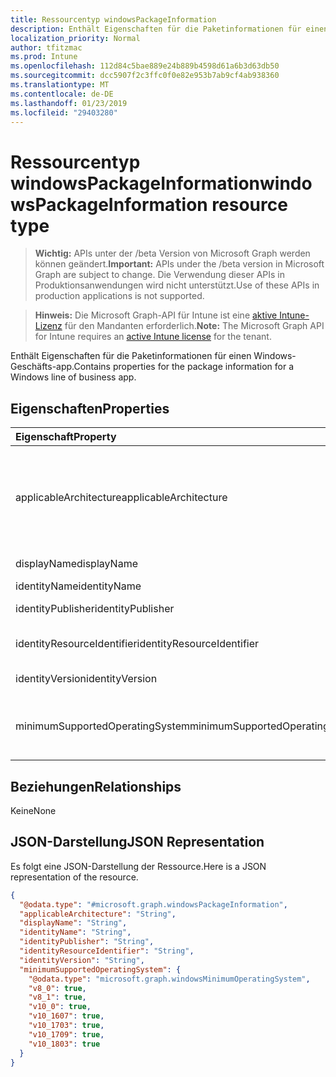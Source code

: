 ```yaml
---
title: Ressourcentyp windowsPackageInformation
description: Enthält Eigenschaften für die Paketinformationen für einen Windows-Geschäfts-app.
localization_priority: Normal
author: tfitzmac
ms.prod: Intune
ms.openlocfilehash: 112d84c5bae889e24b889b4598d61a6b3d63db50
ms.sourcegitcommit: dcc5907f2c3ffc0f0e82e953b7ab9cf4ab938360
ms.translationtype: MT
ms.contentlocale: de-DE
ms.lasthandoff: 01/23/2019
ms.locfileid: "29403280"
---
```

# <a name="windowspackageinformation-resource-type"></a><span data-ttu-id="78649-103">Ressourcentyp windowsPackageInformation</span><span class="sxs-lookup"><span data-stu-id="78649-103">windowsPackageInformation resource type</span></span>

> <span data-ttu-id="78649-104">**Wichtig:** APIs unter der /beta Version von Microsoft Graph werden können geändert.</span><span class="sxs-lookup"><span data-stu-id="78649-104">**Important:** APIs under the /beta version in Microsoft Graph are subject to change.</span></span> <span data-ttu-id="78649-105">Die Verwendung dieser APIs in Produktionsanwendungen wird nicht unterstützt.</span><span class="sxs-lookup"><span data-stu-id="78649-105">Use of these APIs in production applications is not supported.</span></span>

> <span data-ttu-id="78649-106">**Hinweis:** Die Microsoft Graph-API für Intune ist eine [aktive Intune-Lizenz](https://go.microsoft.com/fwlink/?linkid=839381) für den Mandanten erforderlich.</span><span class="sxs-lookup"><span data-stu-id="78649-106">**Note:** The Microsoft Graph API for Intune requires an [active Intune license](https://go.microsoft.com/fwlink/?linkid=839381) for the tenant.</span></span>

<span data-ttu-id="78649-107">Enthält Eigenschaften für die Paketinformationen für einen Windows-Geschäfts-app.</span><span class="sxs-lookup"><span data-stu-id="78649-107">Contains properties for the package information for a Windows line of business app.</span></span>

## <a name="properties"></a><span data-ttu-id="78649-108">Eigenschaften</span><span class="sxs-lookup"><span data-stu-id="78649-108">Properties</span></span>
|<span data-ttu-id="78649-109">Eigenschaft</span><span class="sxs-lookup"><span data-stu-id="78649-109">Property</span></span>|<span data-ttu-id="78649-110">Typ</span><span class="sxs-lookup"><span data-stu-id="78649-110">Type</span></span>|<span data-ttu-id="78649-111">Beschreibung</span><span class="sxs-lookup"><span data-stu-id="78649-111">Description</span></span>|
|:---|:---|:---|
|<span data-ttu-id="78649-112">applicableArchitecture</span><span class="sxs-lookup"><span data-stu-id="78649-112">applicableArchitecture</span></span>|[<span data-ttu-id="78649-113">windowsArchitecture</span><span class="sxs-lookup"><span data-stu-id="78649-113">windowsArchitecture</span></span>](../resources/intune-apps-windowsarchitecture.md)|<span data-ttu-id="78649-114">Die Windows-Architektur für die diese app ausgeführt werden kann.</span><span class="sxs-lookup"><span data-stu-id="78649-114">The Windows architecture for which this app can run on.</span></span> <span data-ttu-id="78649-115">Mögliche Werte sind: `none`, `x86`, `x64`, `arm`, `neutral` und `arm64`.</span><span class="sxs-lookup"><span data-stu-id="78649-115">Possible values are: `none`, `x86`, `x64`, `arm`, `neutral`, `arm64`.</span></span>|
|<span data-ttu-id="78649-116">displayName</span><span class="sxs-lookup"><span data-stu-id="78649-116">displayName</span></span>|<span data-ttu-id="78649-117">Zeichenfolge</span><span class="sxs-lookup"><span data-stu-id="78649-117">String</span></span>|<span data-ttu-id="78649-118">Der Anzeigename.</span><span class="sxs-lookup"><span data-stu-id="78649-118">The Display Name.</span></span>|
|<span data-ttu-id="78649-119">identityName</span><span class="sxs-lookup"><span data-stu-id="78649-119">identityName</span></span>|<span data-ttu-id="78649-120">Zeichenfolge</span><span class="sxs-lookup"><span data-stu-id="78649-120">String</span></span>|<span data-ttu-id="78649-121">Identitätsname</span><span class="sxs-lookup"><span data-stu-id="78649-121">The Identity Name.</span></span>|
|<span data-ttu-id="78649-122">identityPublisher</span><span class="sxs-lookup"><span data-stu-id="78649-122">identityPublisher</span></span>|<span data-ttu-id="78649-123">Zeichenfolge</span><span class="sxs-lookup"><span data-stu-id="78649-123">String</span></span>|<span data-ttu-id="78649-124">Der Identity-Herausgeber.</span><span class="sxs-lookup"><span data-stu-id="78649-124">The Identity Publisher.</span></span>|
|<span data-ttu-id="78649-125">identityResourceIdentifier</span><span class="sxs-lookup"><span data-stu-id="78649-125">identityResourceIdentifier</span></span>|<span data-ttu-id="78649-126">Zeichenfolge</span><span class="sxs-lookup"><span data-stu-id="78649-126">String</span></span>|<span data-ttu-id="78649-127">Der Identitätsressourcenbezeichner.</span><span class="sxs-lookup"><span data-stu-id="78649-127">The Identity Resource Identifier.</span></span>|
|<span data-ttu-id="78649-128">identityVersion</span><span class="sxs-lookup"><span data-stu-id="78649-128">identityVersion</span></span>|<span data-ttu-id="78649-129">Zeichenfolge</span><span class="sxs-lookup"><span data-stu-id="78649-129">String</span></span>|<span data-ttu-id="78649-130">Die Identität-Version.</span><span class="sxs-lookup"><span data-stu-id="78649-130">The Identity Version.</span></span>|
|<span data-ttu-id="78649-131">minimumSupportedOperatingSystem</span><span class="sxs-lookup"><span data-stu-id="78649-131">minimumSupportedOperatingSystem</span></span>|[<span data-ttu-id="78649-132">windowsMinimumOperatingSystem</span><span class="sxs-lookup"><span data-stu-id="78649-132">windowsMinimumOperatingSystem</span></span>](../resources/intune-apps-windowsminimumoperatingsystem.md)|<span data-ttu-id="78649-133">Der Wert für die Mindestversion des verwendbaren Betriebssystems.</span><span class="sxs-lookup"><span data-stu-id="78649-133">The value for the minimum applicable operating system.</span></span>|

## <a name="relationships"></a><span data-ttu-id="78649-134">Beziehungen</span><span class="sxs-lookup"><span data-stu-id="78649-134">Relationships</span></span>
<span data-ttu-id="78649-135">Keine</span><span class="sxs-lookup"><span data-stu-id="78649-135">None</span></span>

## <a name="json-representation"></a><span data-ttu-id="78649-136">JSON-Darstellung</span><span class="sxs-lookup"><span data-stu-id="78649-136">JSON Representation</span></span>
<span data-ttu-id="78649-137">Es folgt eine JSON-Darstellung der Ressource.</span><span class="sxs-lookup"><span data-stu-id="78649-137">Here is a JSON representation of the resource.</span></span>
<!-- {
  "blockType": "resource",
  "@odata.type": "microsoft.graph.windowsPackageInformation"
}
-->
``` json
{
  "@odata.type": "#microsoft.graph.windowsPackageInformation",
  "applicableArchitecture": "String",
  "displayName": "String",
  "identityName": "String",
  "identityPublisher": "String",
  "identityResourceIdentifier": "String",
  "identityVersion": "String",
  "minimumSupportedOperatingSystem": {
    "@odata.type": "microsoft.graph.windowsMinimumOperatingSystem",
    "v8_0": true,
    "v8_1": true,
    "v10_0": true,
    "v10_1607": true,
    "v10_1703": true,
    "v10_1709": true,
    "v10_1803": true
  }
}
```




